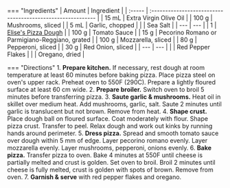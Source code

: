 === "Ingredients"
    | Amount | Ingredient                                                  |
    | :----- | :---------------------------------------------------------- |
    | 15 mL  | Extra Virgin Olive Oil                                      |
    | 100 g  | Mushrooms, sliced                                           |
    | 5 mL   | Garlic, chopped                                             |
    |        | Sea Salt                                                    |
    | ---    | ---                                                         |
    | 1      | [Elise's Pizza Dough](./pizza-dough/elise's-pizza-dough.md) |
    | 100 g  | Tomato Sauce                                                |
    | 15 g   | Pecorino Romano or Parmigiano-Reggiano, grated              |
    | 100 g  | Mozzarella, sliced                                          |
    | 80 g   | Pepperoni, sliced                                           |
    | 30 g   | Red Onion, sliced                                           |
    | ---    | ---                                                         |
    |        | Red Pepper Flakes                                           |
    |        | Oregano, dried                                              |

=== "Directions"
    1. **Prepare kitchen.** If necessary, rest dough at room temperature at least 60 minutes before baking pizza. Place pizza steel on oven's upper rack. Preheat oven to 550F (290C). Prepare a lightly floured surface at least 60 cm wide.
    2. **Prepare broiler.** Switch oven to broil 5 minutes before transferring pizza.
    3. **Saute garlic & mushrooms.** Heat oil in skillet over medium heat. Add mushrooms, garlic, salt. Saute 2 minutes until garlic is translucent but not brown. Remove from heat.
    4. **Shape crust.** Place dough ball on floured surface. Coat moderately with flour. Shape pizza crust. Transfer to peel. Relax dough and work out kinks by running hands around perimeter.
    5. **Dress pizza.** Spread and smooth tomato sauce over dough within 5 mm of edge. Layer pecorino romano evenly. Layer mozzarella evenly. Layer mushrooms, pepperoni, onions evenly.
    6. **Bake pizza.** Transfer pizza to oven. Bake 4 minutes at 550F until cheese is partially melted and crust is golden. Set oven to broil. Broil 2 minutes until cheese is fully melted, crust is golden with spots of brown. Remove from oven.
    7. **Garnish & serve** with red pepper flakes and oregano.
